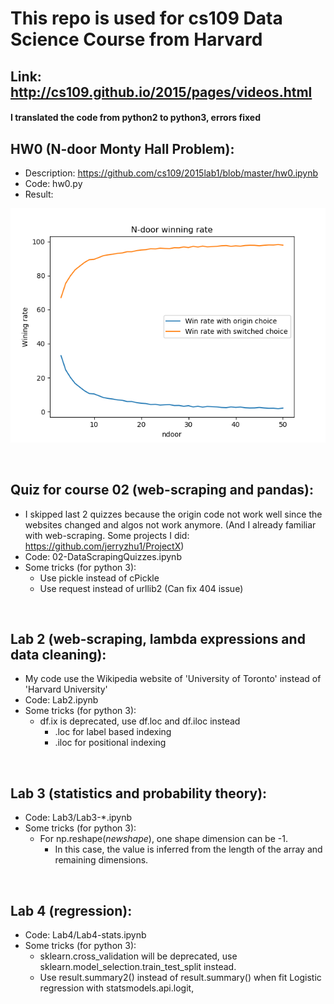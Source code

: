 # This repo is used for cs109 Data Science Course from Harvard
## Link: http://cs109.github.io/2015/pages/videos.html 

#### I translated the code from python2 to python3, errors fixed 

## HW0 (N-door Monty Hall Problem):
* Description: https://github.com/cs109/2015lab1/blob/master/hw0.ipynb
* Code: hw0.py
* Result:

![HW0](HW0.png)

<br>

## Quiz for course 02 (web-scraping and pandas):
* I skipped last 2 quizzes because the origin code not work well since the websites changed and algos not work anymore. (And I already familiar with web-scraping. Some projects I did: https://github.com/jerryzhu1/ProjectX)
* Code: 02-DataScrapingQuizzes.ipynb
* Some tricks (for python 3):
    * Use pickle instead of cPickle
    * Use request instead of urllib2 (Can fix 404 issue)

<br>

## Lab 2 (web-scraping, lambda expressions and data cleaning):
* My code use the Wikipedia website of 'University of Toronto' instead of 'Harvard University'
* Code: Lab2.ipynb
* Some tricks (for python 3):
    * df.ix is deprecated, use df.loc and df.iloc instead
        * .loc for label based indexing
        * .iloc for positional indexing    

<br>

## Lab 3 (statistics and probability theory):
* Code: Lab3/Lab3-*.ipynb   
* Some tricks (for python 3):
    * For np.reshape(*newshape*), one shape dimension can be -1.
        * In this case, the value is inferred from the length of the array and remaining dimensions.

<br>

## Lab 4 (regression):
* Code: Lab4/Lab4-stats.ipynb   
* Some tricks (for python 3):
    * sklearn.cross_validation will be deprecated, use sklearn.model_selection.train_test_split instead.
    * Use result.summary2() instead of result.summary() when fit Logistic regression with statsmodels.api.logit,



